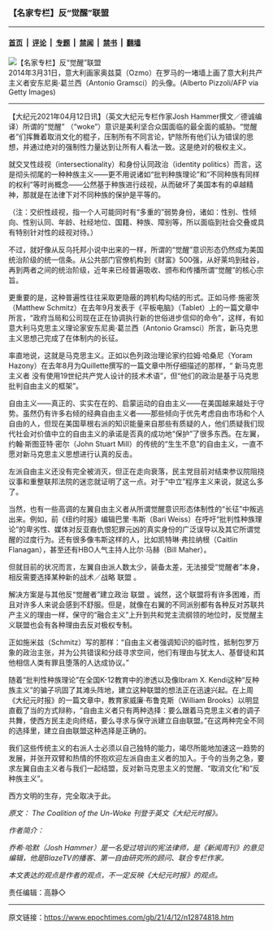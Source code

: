 ### 【名家专栏】反“觉醒”联盟

---

#### [首页](../../../..?n12874818) &nbsp;|&nbsp; [评论](../../../../../epoch-comment?n12874818) &nbsp;|&nbsp; [专题](../../../../../epoch-special?n12874818) &nbsp;|&nbsp; [禁闻](../../../../../epoch-news?n12874818) &nbsp;|&nbsp; [禁书](../../../../../books?n12874818) &nbsp;|&nbsp; [翻墙](https://github.com/gfw-breaker/nogfw/blob/master/README.md?n12874818)


<div><img alt="【名家专栏】反“觉醒”联盟" class="attachment-djy_600_400 size-djy_600_400 wp-post-image" src="https://i.epochtimes.com/assets/uploads/2021/04/id12874825-GettyImages-483383791_web-700x420-600x400.jpg"/>
<div class="caption">
 2014年3月31日，意大利画家奥兹莫（Ozmo）在罗马的一堵墙上画了意大利共产主义者安东尼奥‧葛兰西（Antonio Gramsci）的头像。(Alberto Pizzoli/AFP via Getty Images)
</div></div><hr/><div class="post_content" id="artbody" itemprop="articleBody">
 <!-- article content begin -->
 <p>
  【大纪元2021年04月12日讯】（英文大纪元专栏作家Josh Hammer撰文／德诚编译）所谓的“觉醒” （“woke”）意识是美利坚合众国面临的最全面的威胁。“觉醒者”们挥舞着取消文化的棍子，压制所有不同言论，铲除所有他们认为错误的思想，并通过绝对的强制性力量达到让所有人看法一致。这是绝对的极权主义。
 </p>
 <p>
  就交叉性歧视（intersectionality）和身份认同政治（identity politics）而言，这是彻头彻尾的一种种族主义——更不用说诸如“批判种族理论”和“不同种族有同样的权利”等时尚概念——公然基于种族进行歧视，从而破坏了美国本有的卓越精神，那就是在法律下对不同种族的保护是平等的。
 </p>
 <p>
  （注：交织性歧视，指一个人可能同时有“多重的”弱势身份，诸如：性别、性倾向、性别认同、年龄、社经地位、国籍、种族、障别等，所以面临到社会交叠或具有特别针对性的歧视对待。）
 </p>
 <p>
  不过，就好像从反乌托邦小说中出来的一样，所谓的“觉醒”意识形态仍然成为美国统治阶级的统一信条。从公共部门官僚机构到《财富》500强，从好莱坞到硅谷，再到两者之间的统治阶级，近年来已经普遍吸收、颁布和传播所谓“觉醒”的核心宗旨。
 </p>
 <p>
  更重要的是，这种普遍性往往采取更隐蔽的跨机构勾结的形式。正如马修‧施密茨（Matthew Schmitz）在去年9月发表于《平板电脑》（Tablet）上的一篇文章中所言，“政府当局和公司现在正在协调执行新的世俗进步信仰的命令”，这样，有如意大利马克思主义理论家安东尼奥‧葛兰西（Antonio Gramsci）所言，新马克思主义思想己完成了在体制内的长征。
 </p>
 <p>
  率直地说，这就是马克思主义。正如以色列政治理论家约拉姆‧哈桑尼（Yoram Hazony）在去年8月为Quillette撰写的一篇文章中所仔细描述的那样，“
  <ok href="https://www.epochtimes.com/gb/tag/%E6%96%B0%E9%A9%AC%E5%85%8B%E6%80%9D%E4%B8%BB%E4%B9%89%E8%80%85.html">
   新马克思主义者
  </ok>
  没有使用19世纪共产党人设计的技术术语”，但“他们的政治是基于马克思批判自由主义的框架”。
 </p>
 <p>
  自由主义——真正的、实实在在的、启蒙运动的自由主义——在美国越来越处于守势。虽然仍有许多右倾的经典自由主义者——那些倾向于优先考虑自由市场和个人自由的人，但现在美国草根右派的知识能量来自那些有质疑的人，他们质疑我们现代社会对价值中立的自由主义的承诺是否真的成功地“保护”了很多东西。在左翼，约翰‧斯图亚特‧密尔（John Stuart Mill）的传统的“生生不息”的自由主义，一直不愿对新马克思主义思想进行认真的反击。
 </p>
 <p>
  左派自由主义还没有完全被消灭，但正在走向衰落，民主党目前对结束参议院阻挠议事和重整联邦法院的迷恋就证明了这一点。对于“中立”程序主义来说，就这么多了。
 </p>
 <p>
  当然，也有一些高调的左翼自由主义者从所谓觉醒意识形态体制性的“长征”中叛逃出来。例如，前《纽约时报》编辑巴里‧韦斯（Bari Weiss）在呼吁“批判性种族理论”的卑劣性、媒体对反亚裔仇恨犯罪元凶的真实身份的广泛误导以及其它所谓觉醒的过度行为。还有很多像韦斯这样的人，比如凯特琳‧弗拉纳根（Caitlin Flanagan），甚至还有HBO人气主持人比尔‧马赫（Bill Maher）。
 </p>
 <p>
  但就目前的状况而言，左翼自由派人数太少，装备太差，无法接受“觉醒者”本身，相反需要选择某种新的战术／战略
  <ok href="https://www.epochtimes.com/gb/tag/%E8%81%94%E7%9B%9F.html">
   联盟
  </ok>
  。
 </p>
 <p>
  解决方案是与其他反“觉醒者”建立政治
  <ok href="https://www.epochtimes.com/gb/tag/%E8%81%94%E7%9B%9F.html">
   联盟
  </ok>
  。诚然，这个联盟将有许多困难，而且对许多人来说会感到不舒服。但是，就像在右翼的不同派别都有各种反对苏联共产主义的理由一样，保守的“融合主义”上升到共和党主流纲领的地位时，反觉醒主义联盟也会有各种理由去反对极权专制。
 </p>
 <p>
  正如施米兹（Schmitz）写的那样：“自由主义者强调知识的临时性，抵制包罗万象的政治主张，并为公共错误和分歧寻求空间，他们有理由与犹太人、基督徒和其他相信人类有罪且堕落的人达成协议。”
 </p>
 <p>
  随着“批判性种族理论”在全国K-12教育中的渗透以及像Ibram X. Kendi这种“反种族主义”的骗子巩固了其滩头阵地，建立这种联盟的想法正在迅速兴起。在上周《大纪元时报》的一篇文章中，教育家威廉‧布鲁克斯（William Brooks）以明显直截了当的方式辩称，“自由主义者只有两种选择：要么跟着马克思主义者的调子共舞，使西方民主走向终结，要么寻求与保守派建立自由联盟。”在这两种完全不同的选择里，建立自由联盟这种选择是正确的。
 </p>
 <p>
  我们这些传统主义的右派人士必须以自己独特的能力，竭尽所能地加速这一趋势的发展，并张开双臂和热情的怀抱欢迎左派自由主义者的加入。于今的当务之急，要求左翼自由主义者与我们一起结盟，反对新马克思主义的觉醒、“取消文化”和“反种族主义”。
 </p>
 <p>
  西方文明的生存，完全取决于此。
 </p>
 <p>
  <em>
   原文：
   <ok href="https://www.theepochtimes.com/the-coalition-of-the-un-woke_3760240.html">
    The Coalition of the Un-Woke
   </ok>
   刊登于英文《大纪元时报》。
  </em>
 </p>
 <p>
  <em>
   作者简介：
  </em>
 </p>
 <p>
  <em>
   乔希‧哈默（Josh Hammer）是一名受过培训的宪法律师，是《新闻周刊》的意见编辑，他是BlazeTV的播客、第一自由研究所的顾问、联合专栏作家。
  </em>
 </p>
 <p>
  <em>
   本文表达的观点是作者的观点，不一定反映《大纪元时报》的观点。
  </em>
 </p>
 <p>
  责任编辑：高静◇
 </p>
 <!-- article content end -->
 <div id="below_article_ad">
 </div>
</div>


---

原文链接：https://www.epochtimes.com/gb/21/4/12/n12874818.htm